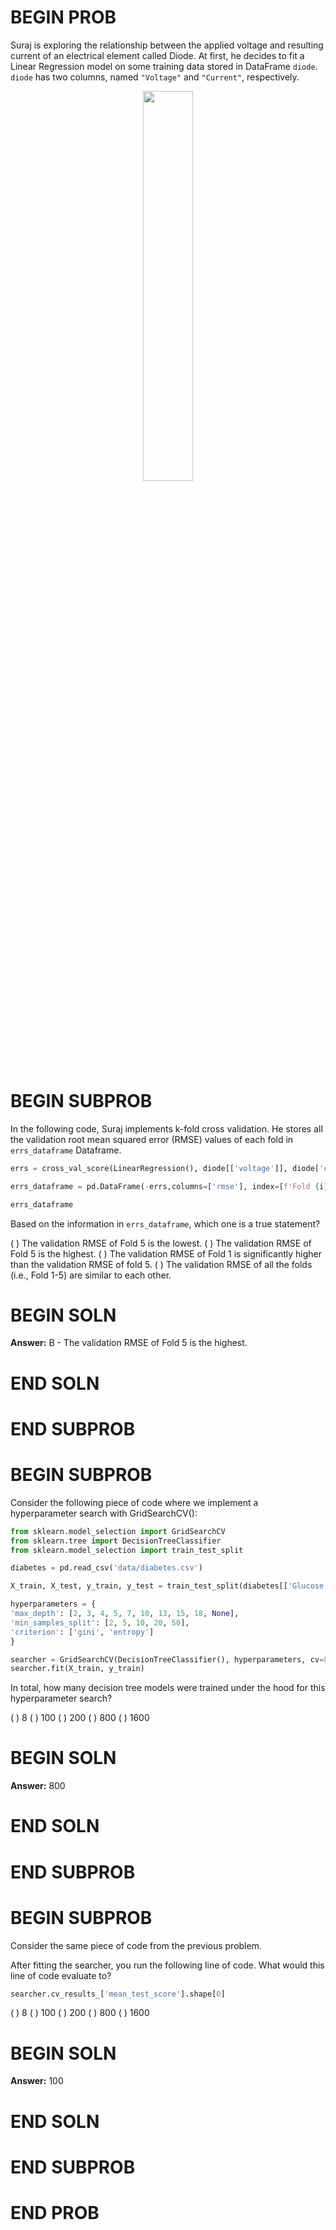 # BEGIN PROB

Suraj is exploring the relationship between the applied voltage and resulting current of an electrical element called Diode. At first, he decides to fit a Linear Regression model on some training data stored in DataFrame `diode`. `diode` has two columns, named `"Voltage"` and `"Current"`, respectively.

<center><img  src='../assets/images/sp23-final/q3.png'  width=40%></center>

# BEGIN SUBPROB

In the following code, Suraj implements k-fold cross validation. He stores all the validation root mean squared error (RMSE) values of each fold in `errs_dataframe` Dataframe.

```py
errs = cross_val_score(LinearRegression(), diode[['voltage']], diode['current'], cv=5, scoring='neg_root_mean_squared_error')

errs_dataframe = pd.DataFrame(-errs,columns=['rmse'], index=[f'Fold {i}' for i in range(1, 6)])

errs_dataframe
```

Based on the information in `errs_dataframe`, which one is a true statement? 

( ) The validation RMSE of Fold 5 is the lowest.
( ) The validation RMSE of Fold 5 is the highest.
( ) The validation RMSE of Fold 1 is significantly higher than the validation RMSE of fold 5.
( ) The validation RMSE of all the folds (i.e., Fold 1-5) are similar to each other.

  

# BEGIN SOLN
**Answer:** B - The validation RMSE of Fold 5 is the highest.

# END SOLN

# END SUBPROB

# BEGIN SUBPROB

Consider the following piece of code where we implement a hyperparameter search with GridSearchCV():
```py
from sklearn.model_selection import GridSearchCV
from sklearn.tree import DecisionTreeClassifier
from sklearn.model_selection import train_test_split

diabetes = pd.read_csv('data/diabetes.csv')

X_train, X_test, y_train, y_test = train_test_split(diabetes[['Glucose', 'BMI']], diabetes['Outcome'])

hyperparameters = {
'max_depth': [2, 3, 4, 5, 7, 10, 13, 15, 18, None],
'min_samples_split': [2, 5, 10, 20, 50],
'criterion': ['gini', 'entropy']
}

searcher = GridSearchCV(DecisionTreeClassifier(), hyperparameters, cv=8)
searcher.fit(X_train, y_train)
```

In total, how many decision tree models were trained under the hood for this hyperparameter search?

( ) 8
( ) 100
( ) 200
( ) 800
( ) 1600

# BEGIN SOLN
**Answer:** 800

# END SOLN

# END SUBPROB

# BEGIN SUBPROB
Consider the same piece of code from the previous problem.

After fitting the searcher, you run the following line of code. What would this line of code evaluate to?

```py
searcher.cv_results_['mean_test_score'].shape[0]
```

( ) 8
( ) 100
( ) 200
( ) 800
( ) 1600

# BEGIN SOLN
**Answer:** 100

# END SOLN

# END SUBPROB

# END PROB